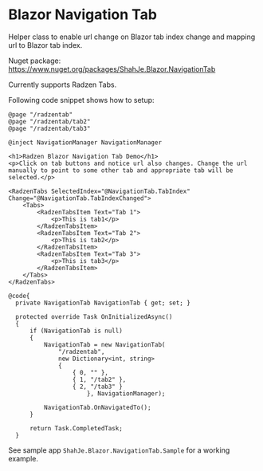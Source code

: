 # Blazor Navigation Tab
Helper class to enable url change on Blazor tab index change and mapping url to Blazor tab index.

Nuget package: https://www.nuget.org/packages/ShahJe.Blazor.NavigationTab

Currently supports Radzen Tabs.

Following code snippet shows how to setup:

    @page "/radzentab"
    @page "/radzentab/tab2"
    @page "/radzentab/tab3"

    @inject NavigationManager NavigationManager

    <h1>Radzen Blazor Navigation Tab Demo</h1>
    <p>Click on tab buttons and notice url also changes. Change the url manually to point to some other tab and appropriate tab will be selected.</p>

    <RadzenTabs SelectedIndex="@NavigationTab.TabIndex" Change="@NavigationTab.TabIndexChanged">
        <Tabs>
            <RadzenTabsItem Text="Tab 1">
                <p>This is tab1</p>
            </RadzenTabsItem>
            <RadzenTabsItem Text="Tab 2">
                <p>This is tab2</p>
            </RadzenTabsItem>
            <RadzenTabsItem Text="Tab 3">
                <p>This is tab3</p>
            </RadzenTabsItem>
        </Tabs>
    </RadzenTabs>

    @code{
      private NavigationTab NavigationTab { get; set; }

      protected override Task OnInitializedAsync()
      {
          if (NavigationTab is null)
          {
              NavigationTab = new NavigationTab(
                  "/radzentab",
                  new Dictionary<int, string>
                  {
                      { 0, "" },
                      { 1, "/tab2" },
                      { 2, "/tab3" }
                          }, NavigationManager);

              NavigationTab.OnNavigatedTo();
          }

          return Task.CompletedTask;
      }

See sample app `ShahJe.Blazor.NavigationTab.Sample` for a working example.

